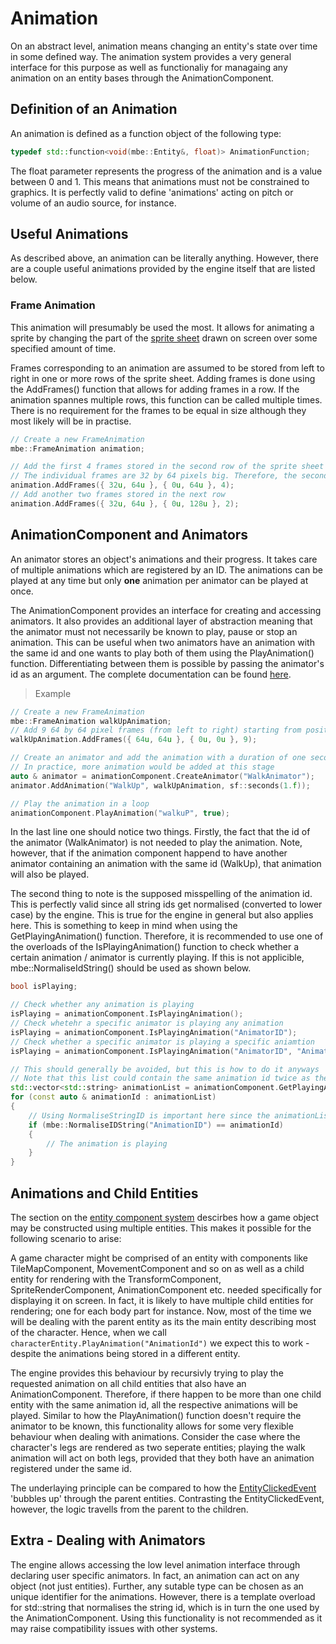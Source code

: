 # Animation
On an abstract level, animation means changing an entity's state over time in some defined way. The animation system provides a very general interface for this purpose as well as functionaliy for managaing any animation on an entity bases through the AnimationComponent.

## Definition of an Animation
An animation is defined as a function object of the following type: 
```c++
typedef std::function<void(mbe::Entity&, float)> AnimationFunction;
```

The float parameter represents the progress of the animation and is a value between 0 and 1. This means that animations must not be constrained to graphics. It is perfectly valid to define 'animations' acting on pitch or volume of an audio source, for instance.

## Useful Animations
As described above, an animation can be literally anything. However, there are a couple useful animations provided by the engine itself that are listed below.

### Frame Animation
This animation will presumably be used the most. It allows for animating a sprite by changing the part of the [sprite sheet](https://www.codeandweb.com/what-is-a-sprite-sheet) drawn on screen over some specified amount of time.

Frames corresponding to an animation are assumed to be stored from left to right in one or more rows of the sprite sheet. Adding frames is done using the AddFrames() function that allows for adding frames in a row. If the animation spannes multiple rows, this function can be called multiple times. There is no requirement for the frames to be equal in size although they most likely will be in practise.

```c++
// Create a new FrameAnimation
mbe::FrameAnimation animation;

// Add the first 4 frames stored in the second row of the sprite sheet
// The individual frames are 32 by 64 pixels big. Therefore, the second row will start at (0, 64)
animation.AddFrames({ 32u, 64u }, { 0u, 64u }, 4);
// Add another two frames stored in the next row
animation.AddFrames({ 32u, 64u }, { 0u, 128u }, 2);
```

## AnimationComponent and Animators

An animator stores an object's animations and their progress. It takes care of multiple animations which are registered by an ID. The animations can be played at any time but only **one** animation per animator can be played at once.

The AnimationComponent provides an interface for creating and accessing animators. It also provides an additional layer of abstraction meaning that the animator must not necessarily be known to play, pause or stop an animation. This can be useful when two animators have an animation with the same id and one wants to play both of them using the PlayAnimation() function. Differentiating between them is possible by passing the animator's id as an argument. The complete documentation can be found [here](Doxygen/classmbe_1_1_animation_component.html).

>Example

```c++
// Create a new FrameAnimation
mbe::FrameAnimation walkUpAnimation;
// Add 9 64 by 64 pixel frames (from left to right) starting from position (0, 0)
walkUpAnimation.AddFrames({ 64u, 64u }, { 0u, 0u }, 9);

// Create an animator and add the animation with a duration of one second
// In practice, more animation would be added at this stage
auto & animator = animationComponent.CreateAnimator("WalkAnimator");
animator.AddAnimation("WalkUp", walkUpAnimation, sf::seconds(1.f));

// Play the animation in a loop
animationComponent.PlayAnimation("walkuP", true);
```

In the last line one should notice two things. Firstly, the fact that the id of the animator (WalkAnimator) is not needed to play the animation. Note, however, that if the animation component happend to have another animator containing an animation with the same id (WalkUp), that animation will also be played.

The second thing to note is the supposed misspelling of the animation id. This is perfectly valid since all string ids get normalised (converted to lower case) by the engine. This is true for the engine in general but also applies here. This is something to keep in mind when using the GetPlayingAnimation() function. Therefore, it is recommended to use one of the overloads of the IsPlayingAnimation() function to check whether a certain animation / animator is currently playing. If this is not applicible, mbe::NormaliseIdString() should be used as shown below.

```c++
bool isPlaying;

// Check whether any animation is playing
isPlaying = animationComponent.IsPlayingAnimation();
// Check whetehr a specific animator is playing any animation
isPlaying = animationComponent.IsPlayingAnimation("AnimatorID");
// Check whether a specific animator is playing a specific aniamtion
isPlaying = animationComponent.IsPlayingAnimation("AnimatorID", "AnimationID");

// This should generally be avoided, but this is how to do it anyways
// Note that this list could contain the same animation id twice as they are only unique per animator
std::vector<std::string> animationList = animationComponent.GetPlayingAnimations();
for (const auto & animationId : animationList)
{
    // Using NormaliseStringID is important here since the animationList contains normalised ids
    if (mbe::NormaliseIDString("AnimationID") == animationId)
    {
        // The animation is playing
    }
}
```


## Animations and Child Entities
The section on the [entity component system](EntityComponentSystem.md) descirbes how a game object may be constructed using multiple entities. This makes it possible for the following scenario to arise:

A game character might be comprised of an entity with components like TileMapComponent, MovementComponent and so on as well as a child entity for rendering with the TransformComponent, SpriteRenderComponent, AnimationComponent etc. needed specifically for displaying it on screen. In fact, it is likely to have multiple child entities for rendering; one for each body part for instance. Now, most of the time we will be dealing with the parent entity as its the main entity describing most of the character. Hence, when we call ```characterEntity.PlayAnimation("AnimationId")``` we expect this to work - despite the animations being stored in a different entity.

The engine provides this behaviour by recursivly trying to play the requested animation on all child entities that also have an AnimationComponent. Therefore, if there happen to be more than one child entity with the same animation id, all the respective animations will be played. Similar to how the PlayAnimation() function doesn't require the animator to be known, this functionality allows for some very flexible behaviour when dealing with animations. Consider the case where the character's legs are rendered as two seperate entities; playing the walk animation will act on both legs, provided that they both have an animation registered under the same id.

The underlaying principle can be compared to how the [EntityClickedEvent](Events.md) 'bubbles up' through the parent entities. Contrasting the EntityClickedEvent, however, the logic travells from the parent to the children.

## Extra - Dealing with Animators
The engine allows accessing the low level animation interface through declaring user specific animators. In fact, an animation can act on any object (not just entities). Further, any sutable type can be chosen as an unique identifier for the animations. However, there is a template overload for std::string that normalises the string id, which is in turn the one used by the AnimationComponent. Using this functionality is not recommended as it may raise compatibility issues with other systems.
